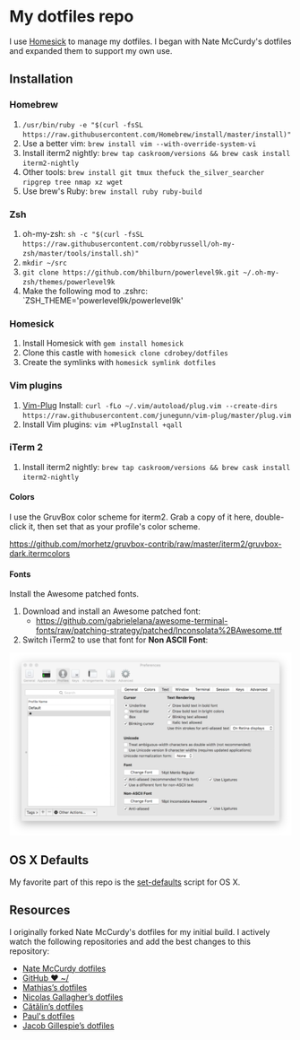 # My dotfiles repo

I use [Homesick](https://github.com/technicalpickles/homesick) to manage my dotfiles.  I began with Nate McCurdy's dotfiles and expanded them to support my own use.

## Installation

### Homebrew

1. `/usr/bin/ruby -e "$(curl -fsSL https://raw.githubusercontent.com/Homebrew/install/master/install)"`
1. Use a better vim: `brew install vim --with-override-system-vi`
1. Install iterm2 nightly: `brew tap caskroom/versions && brew cask install iterm2-nightly`
1. Other tools: `brew install git tmux thefuck the_silver_searcher ripgrep tree nmap xz wget`
1. Use brew's Ruby: `brew install ruby ruby-build`

### Zsh

1. oh-my-zsh: `sh -c "$(curl -fsSL https://raw.githubusercontent.com/robbyrussell/oh-my-zsh/master/tools/install.sh)"`
1. `mkdir ~/src`
1. `git clone https://github.com/bhilburn/powerlevel9k.git ~/.oh-my-zsh/themes/powerlevel9k`
1. Make the following mod to .zshrc:  `ZSH_THEME='powerlevel9k/powerlevel9k'

### Homesick

1. Install Homesick with `gem install homesick`
1. Clone this castle with `homesick clone cdrobey/dotfiles`
1. Create the symlinks with `homesick symlink dotfiles`

### Vim plugins

1. [Vim-Plug](https://github.com/junegunn/vim-plug) Install: `curl -fLo ~/.vim/autoload/plug.vim --create-dirs https://raw.githubusercontent.com/junegunn/vim-plug/master/plug.vim`
1. Install Vim plugins: `vim +PlugInstall +qall`

### iTerm 2

1. Install iterm2 nightly: `brew tap caskroom/versions && brew cask install iterm2-nightly`

#### Colors

I use the GruvBox color scheme for iterm2. Grab a copy of it here, double-click it, then set that as your profile's color scheme.

<https://github.com/morhetz/gruvbox-contrib/raw/master/iterm2/gruvbox-dark.itermcolors>

#### Fonts

Install the Awesome patched fonts.

1. Download and install an Awesome patched font:
    * <https://github.com/gabrielelana/awesome-terminal-fonts/raw/patching-strategy/patched/Inconsolata%2BAwesome.ttf>
1. Switch iTerm2 to use that font for **Non ASCII Font**:

![](screenshots/iterm_text_options.png)

## OS X Defaults

My favorite part of this repo is the [set-defaults](osx/set-defaults.sh) script for OS X.

## Resources

I originally forked Nate McCurdy's dotfiles for my initial build.  I actively watch the following repositories and add the best changes to this repository:

- [Nate McCurdy dotfiles](https://github.com/natemccurdy/dotfiles)
- [GitHub ❤ ~/](http://dotfiles.github.com/)
- [Mathias’s dotfiles](https://github.com/mathiasbynens/dotfiles)
- [Nicolas Gallagher’s dotfiles](https://github.com/necolas/dotfiles)
- [Cătălin’s dotfiles](https://github.com/alrra/dotfiles)
- [Paul's dotfiles](https://github.com/paulirish/dotfiles)
- [Jacob Gillespie’s dotfiles](https://github.com/jacobwg/dotfiles)
